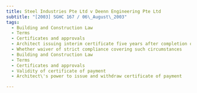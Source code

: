 ```yaml
---
title: Steel Industries Pte Ltd v Deenn Engineering Pte Ltd 
subtitle: "[2003] SGHC 167 / 06\_August\_2003"
tags:
  - Building and Construction Law
  - Terms
  - Certificates and approvals
  - Architect issuing interim certificate five years after completion of works
  - Whether waiver of strict compliance covering such circumstances
  - Building and Construction Law
  - Terms
  - Certificates and approvals
  - Validity of certificate of payment
  - Architect\'s power to issue and withdraw certificate of payment

---
```


